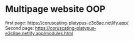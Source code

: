 # Multipage website OOP
first page: https://coruscating-platypus-e3c8ae.netlify.app/  
Second page: https://coruscating-platypus-e3c8ae.netlify.app/modules.html  
